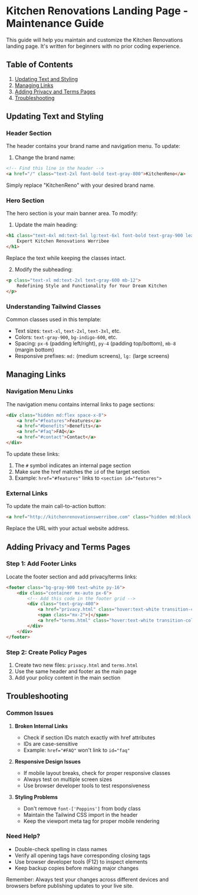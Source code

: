 # Kitchen Renovations Landing Page - Maintenance Guide

This guide will help you maintain and customize the Kitchen Renovations landing page. It's written for beginners with no prior coding experience.

## Table of Contents
1. [Updating Text and Styling](#updating-text-and-styling)
2. [Managing Links](#managing-links)
3. [Adding Privacy and Terms Pages](#adding-privacy-and-terms-pages)
4. [Troubleshooting](#troubleshooting)

## Updating Text and Styling

### Header Section
The header contains your brand name and navigation menu. To update:

1. Change the brand name:
```html
<!-- Find this line in the header -->
<a href="/" class="text-2xl font-bold text-gray-800">KitchenReno</a>
```
Simply replace "KitchenReno" with your desired brand name.

### Hero Section
The hero section is your main banner area. To modify:

1. Update the main heading:
```html
<h1 class="text-4xl md:text-5xl lg:text-6xl font-bold text-gray-900 leading-tight mb-8">
    Expert Kitchen Renovations Werribee
</h1>
```
Replace the text while keeping the classes intact.

2. Modify the subheading:
```html
<p class="text-xl md:text-2xl text-gray-600 mb-12">
    Redefining Style and Functionality for Your Dream Kitchen
</p>
```

### Understanding Tailwind Classes
Common classes used in this template:

- Text sizes: `text-xl`, `text-2xl`, `text-3xl`, etc.
- Colors: `text-gray-900`, `bg-indigo-600`, etc.
- Spacing: `px-6` (padding left/right), `py-4` (padding top/bottom), `mb-8` (margin bottom)
- Responsive prefixes: `md:` (medium screens), `lg:` (large screens)

## Managing Links

### Navigation Menu Links
The navigation menu contains internal links to page sections:

```html
<div class="hidden md:flex space-x-8">
    <a href="#features">Features</a>
    <a href="#benefits">Benefits</a>
    <a href="#faq">FAQ</a>
    <a href="#contact">Contact</a>
</div>
```

To update these links:
1. The `#` symbol indicates an internal page section
2. Make sure the href matches the `id` of the target section
3. Example: `href="#features"` links to `<section id="features">`

### External Links
To update the main call-to-action button:

```html
<a href="http://kitchenrenovationswerribee.com" class="hidden md:block bg-indigo-600">
```
Replace the URL with your actual website address.

## Adding Privacy and Terms Pages

### Step 1: Add Footer Links
Locate the footer section and add privacy/terms links:

```html
<footer class="bg-gray-900 text-white py-16">
    <div class="container mx-auto px-6">
        <!-- Add this code in the footer grid -->
        <div class="text-gray-400">
            <a href="privacy.html" class="hover:text-white transition-colors duration-300">Privacy Policy</a>
            <span class="mx-2">|</span>
            <a href="terms.html" class="hover:text-white transition-colors duration-300">Terms of Service</a>
        </div>
    </div>
</footer>
```

### Step 2: Create Policy Pages
1. Create two new files: `privacy.html` and `terms.html`
2. Use the same header and footer as the main page
3. Add your policy content in the main section

## Troubleshooting

### Common Issues

1. **Broken Internal Links**
   - Check if section IDs match exactly with href attributes
   - IDs are case-sensitive
   - Example: `href="#FAQ"` won't link to `id="faq"`

2. **Responsive Design Issues**
   - If mobile layout breaks, check for proper responsive classes
   - Always test on multiple screen sizes
   - Use browser developer tools to test responsiveness

3. **Styling Problems**
   - Don't remove `font-['Poppins']` from body class
   - Maintain the Tailwind CSS import in the header
   - Keep the viewport meta tag for proper mobile rendering

### Need Help?
- Double-check spelling in class names
- Verify all opening tags have corresponding closing tags
- Use browser developer tools (F12) to inspect elements
- Keep backup copies before making major changes

Remember: Always test your changes across different devices and browsers before publishing updates to your live site.